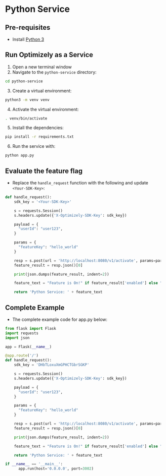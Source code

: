 # Python Service

## Pre-requisites
- Install [Python 3](https://www.python.org/downloads/)

## Run Optimizely as a Service
1. Open a new terminal window
2. Navigate to the `python-service` directory:
```bash
cd python-service
```

3. Create a virtual environment:
```bash
python3 -m venv venv
```

4. Activate the virtual environment:
```bash
. venv/bin/activate
```

5. Install the dependencies:
```bash
pip install -r requirements.txt
```

6. Run the service with:
```bash
python app.py
```

## Evaluate the feature flag
- Replace the `handle_request` function with the following and update `<Your-SDK-Key>`:
```python
def handle_request():
    sdk_key = '<Your-SDK-Key>'

    s = requests.Session()
    s.headers.update({'X-Optimizely-SDK-Key': sdk_key})

    payload = {
      "userId": "user123",
    }

    params = {
      "featureKey": "hello_world"
    }

    resp = s.post(url = 'http://localhost:8080/v1/activate', params=params, json=payload)
    feature_result = resp.json()[0]

    print(json.dumps(feature_result, indent=2))

    feature_text = "Feature is On!" if feature_result['enabled'] else "Feature is off :("

    return 'Python Service: ' + feature_text
```

## Complete Example
- The complete example code for app.py below:
```python
from flask import Flask
import requests
import json

app = Flask(__name__)

@app.route('/')
def handle_request():
    sdk_key = 'DHbTLoxuXmGPHCTGbrSGKP'

    s = requests.Session()
    s.headers.update({'X-Optimizely-SDK-Key': sdk_key})

    payload = {
      "userId": "user123",
    }

    params = {
      "featureKey": "hello_world"
    }

    resp = s.post(url = 'http://localhost:8080/v1/activate', params=params, json=payload)
    feature_result = resp.json()[0]

    print(json.dumps(feature_result, indent=2))

    feature_text = "Feature is On!" if feature_result['enabled'] else "Feature is off :("

    return 'Python Service: ' + feature_text

if __name__ == '__main__':
      app.run(host='0.0.0.0', port=3002)
```
